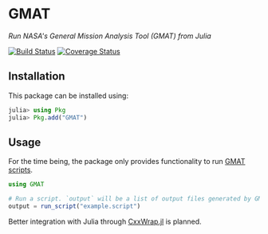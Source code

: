 # GMAT

*Run NASA's General Mission Analysis Tool (GMAT) from Julia*

[![Build Status](https://travis-ci.org/JuliaSpace/GMAT.jl.svg?branch=master)](https://travis-ci.org/JuliaSpace/GMAT.jl)
[![Coverage Status](http://codecov.io/github/JuliaSpace/GMAT.jl/coverage.svg?branch=master)](http://codecov.io/github/JuliaSpace/GMAT.jl?branch=master)

## Installation

This package can be installed using:

```julia
julia> using Pkg
julia> Pkg.add("GMAT")
```

## Usage

For the time being, the package only provides functionality to run
[GMAT scripts](http://gmat.sourceforge.net/docs/R2020a/html/index.html).

```julia
using GMAT

# Run a script. `output` will be a list of output files generated by GMAT.
output = run_script("example.script")
```

Better integration with Julia through [CxxWrap.jl](https://github.com/JuliaInterop/CxxWrap.jl) is
planned.
